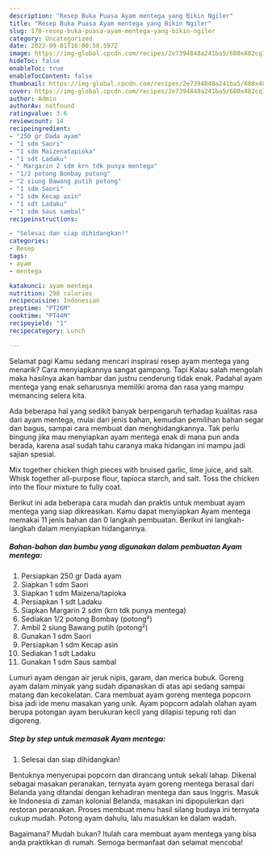 ```yaml
---
description: "Resep Buka Puasa Ayam mentega yang Bikin Ngiler"
title: "Resep Buka Puasa Ayam mentega yang Bikin Ngiler"
slug: 170-resep-buka-puasa-ayam-mentega-yang-bikin-ngiler
category: Uncategorized
date: 2022-09-01T16:00:58.597Z
image: https://img-global.cpcdn.com/recipes/2e7394848a241ba5/680x482cq70/ayam-mentega-foto-resep-utama.jpg
hideToc: false
enableToc: true
enableTocContent: false
thumbnail: https://img-global.cpcdn.com/recipes/2e7394848a241ba5/680x482cq70/ayam-mentega-foto-resep-utama.jpg
cover: https://img-global.cpcdn.com/recipes/2e7394848a241ba5/680x482cq70/ayam-mentega-foto-resep-utama.jpg
author: Admin
authorAv: notfound
ratingvalue: 3.6
reviewcount: 14
recipeingredient:
- "250 gr Dada ayam"
- "1 sdm Saori"
- "1 sdm Maizenatapioka"
- "1 sdt Ladaku"
- " Margarin 2 sdm krn tdk punya mentega"
- "1/2 potong Bombay potong"
- "2 siung Bawang putih potong"
- "1 sdm Saori"
- "1 sdm Kecap asin"
- "1 sdt Ladaku"
- "1 sdm Saus sambal"
recipeinstructions:

- "Selesai dan siap dihidangkan!"
categories:
- Resep
tags:
- ayam
- mentega

katakunci: ayam mentega 
nutrition: 298 calories
recipecuisine: Indonesian
preptime: "PT26M"
cooktime: "PT44M"
recipeyield: "1"
recipecategory: Lunch

---
```



Selamat pagi Kamu sedang mencari inspirasi resep ayam mentega yang menarik? Cara menyiapkannya sangat gampang. Tapi Kalau salah mengolah maka hasilnya akan hambar dan justru cenderung tidak enak. Padahal ayam mentega yang enak seharusnya memiliki aroma dan rasa yang mampu memancing selera kita.


Ada beberapa hal yang sedikit banyak berpengaruh terhadap kualitas rasa dari ayam mentega, mulai dari jenis bahan, kemudian pemilihan bahan segar dan bagus, sampai cara membuat dan menghidangkannya. Tak perlu bingung jika mau menyiapkan ayam mentega enak di mana pun anda berada, karena asal sudah tahu caranya maka hidangan ini mampu jadi sajian spesial.

Mix together chicken thigh pieces with bruised garlic, lime juice, and salt. Whisk together all-purpose flour, tapioca starch, and salt. Toss the chicken into the flour mixture to fully coat.


Berikut ini ada beberapa cara mudah dan praktis untuk membuat ayam mentega yang siap dikreasikan. Kamu dapat menyiapkan Ayam mentega memakai 11 jenis bahan dan 0 langkah pembuatan. Berikut ini langkah-langkah dalam menyiapkan hidangannya.

<!--inarticleads1-->

##### Bahan-bahan dan bumbu yang digunakan dalam pembuatan Ayam mentega:

1. Persiapkan 250 gr Dada ayam
1. Siapkan 1 sdm Saori
1. Siapkan 1 sdm Maizena/tapioka
1. Persiapkan 1 sdt Ladaku
1. Siapkan  Margarin 2 sdm (krn tdk punya mentega)
1. Sediakan 1/2 potong Bombay (potong²)
1. Ambil 2 siung Bawang putih (potong²)
1. Gunakan 1 sdm Saori
1. Persiapkan 1 sdm Kecap asin
1. Sediakan 1 sdt Ladaku
1. Gunakan 1 sdm Saus sambal


Lumuri ayam dengan air jeruk nipis, garam, dan merica bubuk. Goreng ayam dalam minyak yang sudah dipanaskan di atas api sedang sampai matang dan kecokelatan. Cara membuat ayam goreng mentega popcorn bisa jadi ide menu masakan yang unik. Ayam popcorn adalah olahan ayam berupa potongan ayam berukuran kecil yang dilapisi tepung roti dan digoreng. 

<!--inarticleads2-->

##### Step by step untuk memasak Ayam mentega:


1. Selesai dan siap dihidangkan!

Bentuknya menyerupai popcorn dan dirancang untuk sekali lahap. Dikenal sebagai masakan peranakan, ternyata ayam goreng mentega berasal dari Belanda yang ditandai dengan kehadiran mentega dan saus Inggris. Masuk ke Indonesia di zaman kolonial Belanda, masakan ini dipopulerkan dari restoran peranakan. Proses membuat menu hasil silang budaya ini ternyata cukup mudah. Potong ayam dahulu, lalu masukkan ke dalam wadah. 

Bagaimana? Mudah bukan? Itulah cara membuat ayam mentega yang bisa anda praktikkan di rumah. Semoga bermanfaat dan selamat mencoba!
